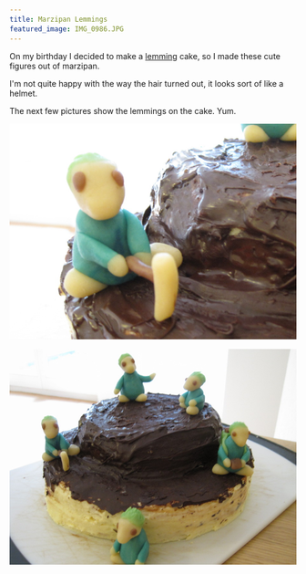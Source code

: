 ```yaml
---
title: Marzipan Lemmings
featured_image: IMG_0986.JPG
---
```


On my birthday I decided to make a [lemming](https://en.wikipedia.org/wiki/Lemmings_(video_game)) cake, so I made these cute figures out of marzipan.

I'm not quite happy with the way the hair turned out, it looks sort of like a helmet.

The next few pictures show the lemmings on the cake. Yum.

![](IMG_1004.JPG)

![](IMG_1002.JPG)
